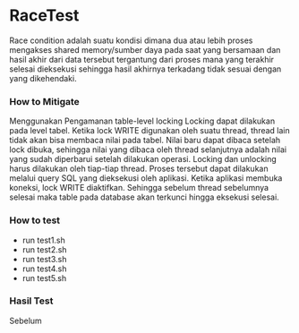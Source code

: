 # RaceTest
Race condition adalah suatu kondisi dimana dua atau lebih proses mengakses shared memory/sumber daya pada saat yang bersamaan dan hasil akhir dari data tersebut tergantung dari proses mana yang terakhir selesai dieksekusi sehingga hasil akhirnya terkadang tidak sesuai dengan yang dikehendaki.

### How to Mitigate
Menggunakan Pengamanan table-level locking
Locking dapat dilakukan pada level tabel. Ketika lock WRITE digunakan oleh suatu thread, thread lain tidak akan bisa membaca nilai pada tabel. Nilai baru dapat dibaca setelah lock dibuka, sehingga nilai yang dibaca oleh thread selanjutnya adalah nilai yang sudah diperbarui setelah dilakukan operasi. Locking dan unlocking harus dilakukan oleh tiap-tiap thread. Proses tersebut dapat dilakukan melalui query SQL yang dieksekusi oleh aplikasi. Ketika aplikasi membuka koneksi, lock WRITE diaktifkan. Sehingga sebelum thread sebelumnya selesai maka table pada database akan terkunci hingga eksekusi selesai.

### How to test
- run test1.sh
- run test2.sh
- run test3.sh
- run test4.sh
- run test5.sh

### Hasil Test
Sebelum

